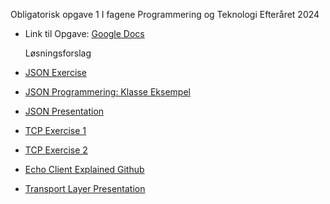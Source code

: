 Obligatorisk opgave 1 I fagene Programmering og Teknologi Efteråret 2024

- Link til Opgave: [Google Docs](https://docs.google.com/document/d/1kBH8y0o0zqKAJJkMvj3e_kfeYc8ka4oDeXYCR4s4tGI/pub)

  Løsningsforslag
- [JSON Exercise](https://docs.google.com/document/d/1f9cNwDVJp_ZySYWdRwr8TxW0FmduzRIyKkt87J3bNa4/edit?tab=t.0#heading=h.onlu83c4egnm)
- [JSON Programmering: Klasse Eksempel](https://github.com/easjmove/JsonExercise2024)
- [JSON Presentation](https://docs.google.com/presentation/d/1bsmZtgn4ejzV_WtRwQfxEJkfM_dFi_gLBt0TRWvCMMc/edit#slide=id.p1)
- [TCP Exercise 1](https://docs.google.com/document/d/1KYeclfE-soL1CJYoE_sVTvjaGK50I0ZSgcDL8iG8wXs/edit?tab=t.0#heading=h.c1z3it8j19a5)
- [TCP Exercise 2](https://docs.google.com/document/d/1DQ_zpL1kgCwXDyRFUfkjvHrra_SAp-ygclGm04YNo8A/edit?tab=t.0#heading=h.hz6vx6a773yr)
- [Echo Client Explained Github](https://github.com/easjmove/EchoClientExpanded/blob/master/EchoClientExpanded/Program.cs)
- [Transport Layer Presentation](https://docs.google.com/presentation/d/1Dp-24bp_hV3MgR1KSMLkauTa68FPfOwnXpdjC-8mnsg/edit#slide=id.p1)
